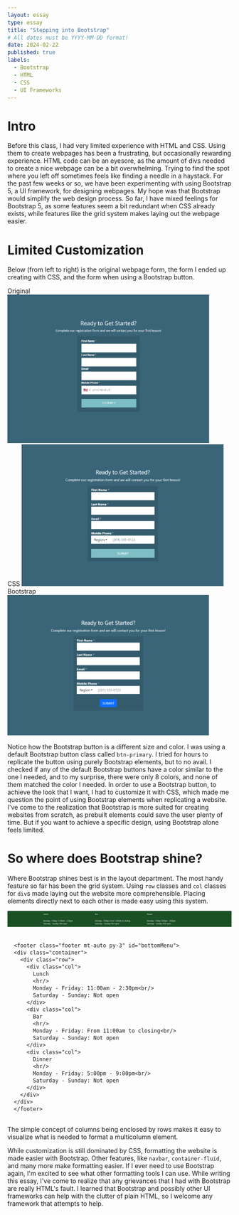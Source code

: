 ```yaml
---
layout: essay
type: essay
title: "Stepping into Bootstrap"
# All dates must be YYYY-MM-DD format!
date: 2024-02-22
published: true
labels:
  - Bootstrap
  - HTML
  - CSS
  - UI Frameworks
---
```


  <h1>Intro</h1>

  <p>
    Before this class, I had very limited experience with HTML and CSS. Using them to create webpages has been a frustrating, but occasionally rewarding experience. HTML code can be an eyesore, as the amount of divs needed to create a nice webpage can be a bit overwhelming. Trying to find the spot where you left off sometimes feels like finding a needle in a haystack. For the past few weeks or so, we have been experimenting with using Bootstrap 5, a UI framework, for designing webpages. My hope was that Bootstrap would simplify the web design process. So far, I have mixed feelings for Bootstrap 5, as some features seem a bit redundant when CSS already exists, while features like the grid system makes laying out the webpage easier.
  </p>

<h1>Limited Customization</h1>

  <p>
    Below (from left to right) is the original webpage form, the form I ended up creating with CSS, and the form when using a Bootstrap button.
  </p>

<div class="row">
  <div class="col">
    Original
    <img width="90%" class="rounded" src="../img/image_2024-02-22_185527081.png" alt="Original Form">
  </div>
  <div class="col">
    CSS
    <img width="90%" class="rounded" src="../img/image_2024-02-22_191248816.png" alt="CSS Form">
  </div>
  <div class="col">
    Bootstrap
    <img width="90%" class="rounded" src="../img/image_2024-02-22_191830572.png" alt="Bootstrap Form">
  </div>
</div>

  <p>
    Notice how the Bootstrap button is a different size and color. I was using a default Bootstrap button class called <code>btn-primary</code>. I tried for hours to replicate the button using purely Bootstrap elements, but to no avail. I checked if any of the default Bootstrap buttons have a color similar to the one I needed, and to my surprise, there were only 8 colors, and none of them matched the color I needed. In order to use a Bootstrap button, to achieve the look that I want, I had to customize it with CSS, which made me question the point of using Bootstrap elements when replicating a website. I've come to the realization that Bootstrap is more suited for creating websites from scratch, as prebuilt elements could save the user plenty of time. But if you want to achieve a specific design, using Bootstrap alone feels limited.
  </p>
        
  <h1>
    So where does Bootstrap shine?
  </h1>

  <p>
    Where Bootstrap shines best is in the layout department. The most handy feature so far has been the grid system. Using <code>row</code> classes and <code>col</code> classes for <code>div</code>s made laying out the website more comprehensible. Placing elements directly next to each other is made easy using this system. 
  </p>

<div class="col">
    <img width="100%" class="rounded" src="../img/image_2024-02-22_205805008.png" alt="Columns">
  </div>

<pre>
  <code>
  &lt;footer class=&quot;footer mt-auto py-3&quot; id=&quot;bottomMenu&quot;&gt;
  &lt;div class=&quot;container&quot;&gt;
    &lt;div class=&quot;row&quot;&gt;
      &lt;div class=&quot;col&quot;&gt;
        Lunch
        &lt;hr/&gt;
        Monday - Friday: 11:00am - 2:30pm&lt;br/&gt;
        Saturday - Sunday: Not open
      &lt;/div&gt;
      &lt;div class=&quot;col&quot;&gt;
        Bar
        &lt;hr/&gt;
        Monday - Friday: From 11:00am to closing&lt;br/&gt;
        Saturday - Sunday: Not open
      &lt;/div&gt;
      &lt;div class=&quot;col&quot;&gt;
        Dinner
        &lt;hr/&gt;
        Monday - Friday: 5:00pm - 9:00pm&lt;br/&gt;
        Saturday - Sunday: Not open
      &lt;/div&gt;
    &lt;/div&gt;
  &lt;/div&gt;
  &lt;/footer&gt;
  </code>
</pre>  

  <p>
    The simple concept of columns being enclosed by rows makes it easy to visualize what is needed to format a multicolumn element.
  </p>

<p>
  While customization is still dominated by CSS, formatting the website is made easier with Bootstrap. Other features, like <code>navbar</code>, <code>container-fluid</code>, and many more make formatting easier. If I ever need to use Bootstrap again, I'm excited to see what other formatting tools I can use. While writing this essay, I've come to realize that any grievances that I had with Bootstrap are really HTML's fault. I learned that Bootstrap and possibly other UI frameworks can help with the clutter of plain HTML, so I welcome any framework that attempts to help.
</p>

</body>
</html>
